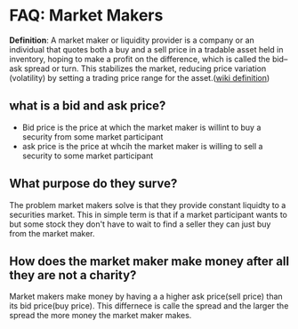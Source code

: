 
# FAQ:  **Market Makers**

**Definition**: A market maker or liquidity provider is a company or an individual that quotes both a buy and a sell price in a tradable asset held in inventory, hoping to make a profit on the difference, which is called the bid–ask spread or turn. This stabilizes the market, reducing price variation (volatility) by setting a trading price range for the asset.([wiki definition](https://en.wikipedia.org/wiki/Market_maker))

what is a bid and ask price?
---
- Bid price is the price at which the market maker is willint to buy a security from some market participant
- ask price is the price at whcih the market maker is willing to sell a security to some market participant

What purpose do they surve?
----
The problem market makers solve is that they provide constant liquidty to a securities market. This in simple term is that if a market participant wants to but some stock they don't have to wait to find a seller they can just buy from the market maker.

How does the market maker make money after all they are not a charity?
---
Market makers make money by having a a higher ask price(sell price) than its bid price(buy price). This differnece is calle the spread and the larger the spread the more money the market maker makes.


